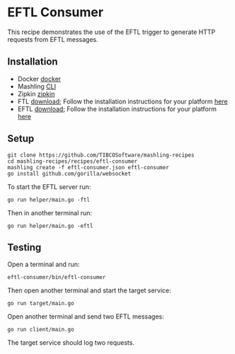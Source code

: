 # EFTL Consumer
This recipe demonstrates the use of the EFTL trigger to generate HTTP requests from EFTL messages.

## Installation
* Docker [docker](https://www.docker.com)
* Mashling [CLI](https://github.com/TIBCOSoftware/mashling)
* Zipkin [zipkin](http://zipkin.io/pages/quickstart)
* FTL [download](https://www.tibco.com/products/tibco-ftl);
Follow the installation instructions for your platform [here](https://docs.tibco.com/pub/ftl/5.3.2/doc/pdf/TIB_ftl_5.3_Installation.pdf)
* EFTL [download](https://www.tibco.com/products/tibco-eftl);
Follow the installation instructions for your platform [here](https://docs.tibco.com/pub/eftl/3.2.0/doc/html/GUID-9F5E7521-39B1-4DFD-B2E6-35164F9406CD.html)

## Setup
```
git clone https://github.com/TIBCOSoftware/mashling-recipes
cd mashling-recipes/recipes/eftl-consumer
mashling create -f eftl-consumer.json eftl-consumer
go install github.com/gorilla/websocket
```

To start the EFTL server run:
```
go run helper/main.go -ftl
```

Then in another terminal run:
```
go run helper/main.go -eftl
```

## Testing
Open a terminal and run:
```
eftl-consumer/bin/eftl-consumer
```

Then open another terminal and start the target service:
```
go run target/main.go
```

Open another terminal and send two EFTL messages:
```
go run client/main.go
```

The target service should log two requests.
